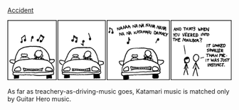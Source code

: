 [Accident](https://xkcd.com/161)

![Accident](./random_comic.png)

As far as treachery-as-driving-music goes, Katamari music is matched only by Guitar Hero music.

